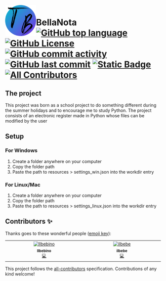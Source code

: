 <img src="https://github.com/ilbebino08/BellaNota/blob/main/resources/LogoSitoTB.png?raw=true" alt="logo" align="left" height="100"/>

# BellaNota <br> [![GitHub top language](https://img.shields.io/github/languages/top/ilbebino08/BellaNota)](https://www.python.org/) [![GitHub License](https://img.shields.io/github/license/ilbebino08/BellaNota)](https://github.com/ilbebino08/BellaNota?tab=Unlicense-1-ov-file#readme) [![GitHub commit activity](https://img.shields.io/github/commit-activity/t/ilbebino08/BellaNota)](https://github.com/ilbebino08/BellaNota/graphs/commit-activity) [![GitHub last commit](https://img.shields.io/github/last-commit/ilbebino08/BellaNota)](https://github.com/ilbebino08/BellaNota/graphs/commit-activity) [![Static Badge](https://img.shields.io/badge/Run%20on%20Replit-gray?logo=replit)](https://repl.it/github/ilbebino08/BellaNota) [![All Contributors](https://img.shields.io/badge/all_contributors-1-orange.svg)](#contributors-)

## The project
This project was born as a school project to do something different during the summer holidays and to encourage me to study Python.
The project consists of an electronic register made in Python whose files can be modified by the user

## Setup
### For Windows
1. Create a folder anywhere on your computer
2. Copy the folder path
3. Paste the path to resources > settings_win.json into the workdir entry
### For Linux/Mac
1. Create a folder anywhere on your computer
2. Copy the folder path
3. Paste the path to resources > settings_linux.json into the workdir entry

## Contributors ✨

Thanks goes to these wonderful people ([emoji key](https://allcontributors.org/docs/en/emoji-key)):

<!-- ALL-CONTRIBUTORS-LIST:START - Do not remove or modify this section -->
<!-- prettier-ignore-start -->
<!-- markdownlint-disable -->
<table>
  <tbody>
    <tr>
      <td align="center" valign="top" width="14.28%"><a href="http://bit.ly/m/ilbebinonessuno"><img src="https://avatars.githubusercontent.com/u/154010870?v=4?s=100" width="100px;" alt="Ilbebino"/><br /><sub><b>Ilbebino</b></sub></a><br /><a href="https://github.com/ilbebino08/BellaNota/commits?author=ilbebino08" title="Code">💻</a></td>
      <td align="center" valign="top" width="14.28%"><a href="https://github.com/ilbebe"><img src="https://avatars.githubusercontent.com/u/49651497?v=4?s=100" width="100px;" alt="ilbebe"/><br /><sub><b>ilbebe</b></sub></a><br /><a href="https://github.com/ilbebino08/BellaNota/commits?author=ilbebe" title="Code">💻</a></td>
    </tr>
  </tbody>
</table>

<!-- markdownlint-restore -->
<!-- prettier-ignore-end -->

<!-- ALL-CONTRIBUTORS-LIST:END -->

This project follows the [all-contributors](https://github.com/all-contributors/all-contributors) specification. Contributions of any kind welcome!
